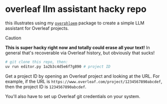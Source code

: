 # overleaf llm assistant hacky repo

this illustrates using my [`overphloem`](https://github.com/j6k4m8/overphloem) package to create a simple LLM assistant for Overleaf projects.

> [!CAUTION]
> **This is super hacky right now and totally could erase all your text!** In general that's recoverable via Overleaf history, but obviously that sucks!

```bash
# git clone this repo, then:
uv run editor.py 1a2b3c4d5e6f7g890 # project ID
```

Get a project ID by opening an Overleaf project and looking at the URL. For example, if the URL is `https://www.overleaf.com/project/1234567890abcdef`, then the project ID is `1234567890abcdef`.

You'll also have to set up Overleaf git credentials on your system.
